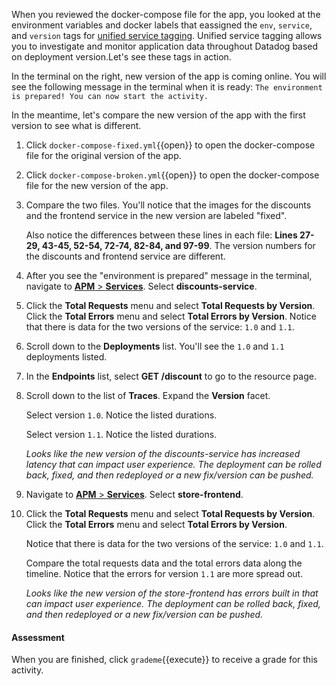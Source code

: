 When you reviewed the docker-compose file for the app, you looked at the environment variables and docker labels that eassigned the `env`, `service`, and `version` tags for <a href="https://docs.datadoghq.com/getting_started/tagging/unified_service_tagging?tab=docker" target="_blank">unified service tagging</a>. Unified service tagging allows you to investigate and monitor application data throughout Datadog based on deployment version.Let's see these tags in action. 

In the terminal on the right, new version of the app is coming online. You will see the following message in the terminal when it is ready: `The environment is prepared! You can now start the activity.`

In the meantime, let's compare the new version of the app with the first version to see what is different.

1. Click `docker-compose-fixed.yml`{{open}} to open the docker-compose file for the original version of the app. 

2. Click `docker-compose-broken.yml`{{open}} to open the docker-compose file for the new version of the app.

3. Compare the two files. You'll notice that the images for the discounts and the frontend service in the new version are labeled "fixed".

    Also notice the differences between these lines in each file: **Lines 27-29, 43-45, 52-54, 72-74, 82-84, and 97-99**. The version numbers for the discounts and frontend service are different.

4. After you see the "environment is prepared" message in the terminal, navigate to <a href="https://app.datadoghq.com/apm/services" target="_datadog">**APM** > **Services**</a>. Select **discounts-service**.

5. Click the **Total Requests** menu and select **Total Requests by Version**. Click the **Total Errors** menu and select **Total Errors by Version**. Notice that there is data for the two versions of the service: `1.0` and `1.1`.

6. Scroll down to the **Deployments** list. You'll see the `1.0` and `1.1` deployments listed.

7. In the **Endpoints** list, select **GET /discount** to go to the resource page.

8. Scroll down to the list of **Traces**. Expand the **Version** facet. 

    Select version `1.0`. Notice the listed durations.

    Select version `1.1`. Notice the listed durations.

    _Looks like the new version of the discounts-service has increased latency that can impact user experience. The deployment can be rolled back, fixed, and then redeployed or a new fix/version can be pushed._

9.  Navigate to <a href="https://app.datadoghq.com/apm/services" target="_datadog">**APM** > **Services**</a>. Select **store-frontend**.

10. Click the **Total Requests** menu and select **Total Requests by Version**. Click the **Total Errors** menu and select **Total Errors by Version**. 

    Notice that there is data for the two versions of the service: `1.0` and `1.1`.

    Compare the total requests data and the total errors data along the timeline. Notice that the errors for version `1.1` are more spread out. 

    _Looks like the new version of the store-frontend has errors built in that can impact user experience. The deployment can be rolled back, fixed, and then redeployed or a new fix/version can be pushed._ 


 

#### Assessment
When you are finished, click `grademe`{{execute}} to receive a grade for this activity. 